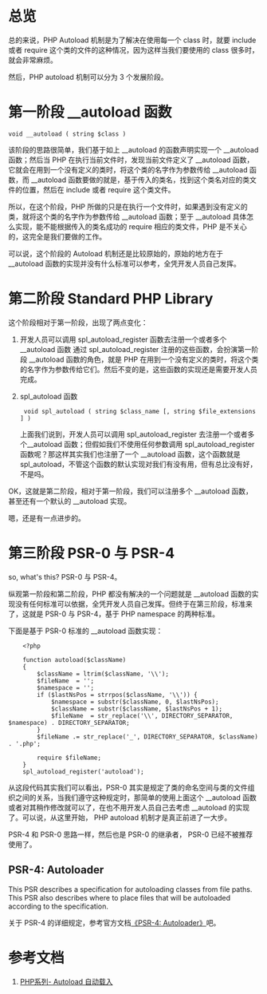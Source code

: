 # 总览
总的来说，PHP Autoload 机制是为了解决在使用每一个 class 时，就要 include 或者 require 这个类的文件的这种情况，因为这样当我们要使用的 class 很多时，就会非常麻烦。

然后，PHP autoload 机制可以分为 3 个发展阶段。

# 第一阶段 \_\_autoload 函数

    void __autoload ( string $class )

该阶段的思路很简单，我们基于如上 \_\_autoload 的函数声明实现一个 \_\_autoload 函数；然后当 PHP 在执行当前文件时，发现当前文件定义了  \_\_autoload 函数，它就会在用到一个没有定义的类时，将这个类的名字作为参数传给 \_\_autoload 函数，而  \_\_autoload 函数要做的就是，基于传入的类名，找到这个类名对应的类文件的位置，然后在 include 或者 require 这个类文件。

所以，在这个阶段，PHP 所做的只是在执行一个文件时，如果遇到没有定义的类，就将这个类的名字作为参数传给 \_\_autoload 函数；至于 \_\_autoload 具体怎么实现，能不能根据传入的类名成功的 require 相应的类文件，PHP 是不关心的，这完全是我们要做的工作。

可以说，这个阶段的 Autoload 机制还是比较原始的，原始的地方在于 \_\_autoload 函数的实现并没有什么标准可以参考，全凭开发人员自己发挥。


# 第二阶段 Standard PHP Library
这个阶段相对于第一阶段，出现了两点变化：

1. 开发人员可以调用 spl_autoload_register 函数去注册一个或者多个__autoload 函数
    通过 spl_autoload_register 注册的这些函数，会扮演第一阶段 \_\_autoload 函数的角色，就是 PHP 在用到一个没有定义的类时，将这个类的名字作为参数传给它们。然后不变的是，这些函数的实现还是需要开发人员完成。

2. spl_autoload 函数

        void spl_autoload ( string $class_name [, string $file_extensions ] )

    上面我们说到，开发人员可以调用 spl_autoload_register 去注册一个或者多个__autoload 函数；但假如我们不使用任何参数调用 spl_autoload_register 函数呢？那这样其实我们也注册了一个   __autoload 函数，这个函数就是 spl_autoload，不管这个函数的默认实现对我们有没有用，但有总比没有好，不是吗。

OK，这就是第二阶段，相对于第一阶段，我们可以注册多个 \_\_autoload 函数，甚至还有一个默认的 \_\_autoload 实现。

嗯，还是有一点进步的。

# 第三阶段 PSR-0 与 PSR-4
so, what's this? PSR-0 与 PSR-4。

纵观第一阶段和第二阶段，PHP 都没有解决的一个问题就是 \_\_autoload 函数的实现没有任何标准可以依据，全凭开发人员自己发挥。但终于在第三阶段，标准来了，这就是 PSR-0 与 PSR-4，基于 PHP namespace 的两种标准。

下面是基于 PSR-0 标准的 \_\_autoload 函数实现：

        <?php

        function autoload($className)
        {
            $className = ltrim($className, '\\');
            $fileName  = '';
            $namespace = '';
            if ($lastNsPos = strrpos($className, '\\')) {
                $namespace = substr($className, 0, $lastNsPos);
                $className = substr($className, $lastNsPos + 1);
                $fileName  = str_replace('\\', DIRECTORY_SEPARATOR, $namespace) . DIRECTORY_SEPARATOR;
            }
            $fileName .= str_replace('_', DIRECTORY_SEPARATOR, $className) . '.php';

            require $fileName;
        }
        spl_autoload_register('autoload');

从这段代码其实我们可以看出，PSR-0 其实是规定了类的命名空间与类的文件组织之间的关系，当我们遵守这种规定时，那简单的使用上面这个  \_\_autoload 函数或者对其稍作修改就可以了，在也不用开发人员自己去考虑  \_\_autoload 的实现了。可以说，从这里开始， PHP autoload 机制才是真正前进了一大步。

PSR-4 和  PSR-0 思路一样，然后也是 PSR-0 的继承者， PSR-0 已经不被推荐使用了。

## PSR-4: Autoloader
This PSR describes a specification for autoloading classes from file paths. 
This PSR also describes where to place files that will be autoloaded according to the specification.

关于 PSR-4 的详细规定，参考官方文档[《PSR-4: Autoloader》][2]吧。

# 参考文档
1. [PHP系列- Autoload 自动载入][1]

[1]: http://justericgg.logdown.com/posts/196891-php-series-autoload "PHP系列- Autoload 自动载入"
[2]: http://www.php-fig.org/psr/psr-4/ "PSR-4: Autoloader"
